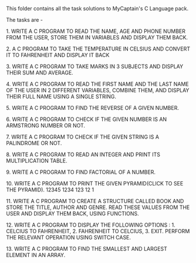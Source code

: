 This folder contains all the task solutions to MyCaptain's C Language pack.

The tasks are -

1\. WRITE A C PROGRAM TO READ THE NAME, AGE AND PHONE NUMBER FROM THE USER, STORE THEM IN VARIABLES AND DISPLAY THEM BACK.

2\. A C PROGRAM TO TAKE THE TEMPERATURE IN CELSIUS AND CONVERT IT TO FAHRENHEIT AND DISPLAY IT BACK

3\. WRITE A C PROGRAM TO TAKE MARKS IN 3 SUBJECTS AND DISPLAY THEIR SUM AND AVERAGE.

4\. WRITE A C PROGRAM TO READ THE FIRST NAME AND THE LAST NAME OF THE USER IN 2 DIFFERENT VARIABLES, COMBINE THEM, AND DISPLAY THEIR FULL NAME USING A SINGLE STRING.

5\. WRITE A C PROGRAM TO FIND THE REVERSE OF A GIVEN NUMBER.

6\. WRITE A C PROGRAM TO CHECK IF THE GIVEN NUMBER IS AN ARMSTRONG NUMBER OR NOT.

7\. WRITE A C PROGRAM TO CHECK IF THE GIVEN STRING IS A PALINDROME OR NOT.

8\. WRITE A C PROGRAM TO READ AN INTEGER AND PRINT ITS MULTIPLICATION TABLE.

9\. WRITE A C PROGRAM TO FIND FACTORIAL OF A NUMBER.

10\.  WRITE A C PROGRAM TO PRINT THE GIVEN PYRAMID(CLICK TO SEE THE PYRAMID).
   12345
   1234
   123
   12
   1

11\. WRITE A C PROGRAM TO CREATE A STRUCTURE CALLED BOOK AND STORE THE TITLE, AUTHOR AND GENRE. READ THESE VALUES FROM THE USER AND DISPLAY THEM BACK, USING FUNCTIONS.

12\. WRITE A C PROGRAM TO DISPLAY THE FOLLOWING OPTIONS :
   1\. CELCIUS TO FAHRENHEIT,
   2\. FAHRENHEIT TO CELCIUS,
   3\. EXIT.
   PERFORM THE RELEVANT OPERATION USING SWITCH CASE.

13\. WRITE A C PROGRAM TO FIND THE SMALLEST AND LARGEST ELEMENT IN AN ARRAY.
